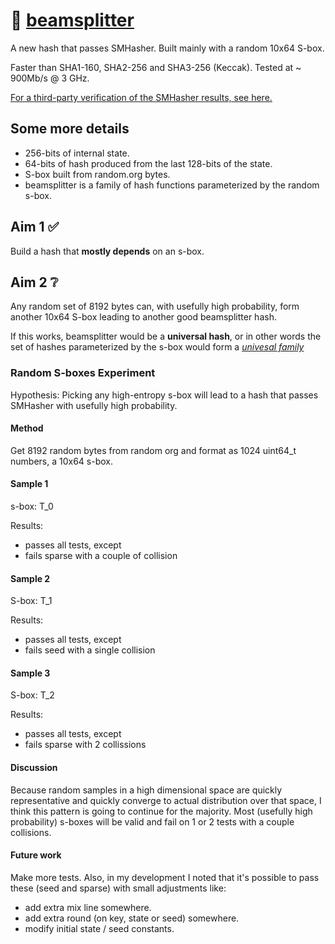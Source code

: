 # :gem: [beamsplitter](https://github.com/cris691/beamsplitter)

A new hash that passes SMHasher. Built mainly with a random 10x64 S-box.

Faster than SHA1-160, SHA2-256 and SHA3-256 (Keccak). Tested at ~ 900Mb/s @ 3 GHz.

[For a third-party verification of the SMHasher results, see here.](https://github.com/rurban/smhasher/blob/master/doc/beamsplitter)

## Some more details

- 256-bits of internal state. 
- 64-bits of hash produced from the last 128-bits of the state.
- S-box built from random.org bytes.
- beamsplitter is a family of hash functions parameterized by the random s-box.

## Aim 1 :white_check_mark:

Build a hash that **mostly depends** on an s-box. 

## Aim 2 :grey_question:

Any random set of 8192 bytes can, with usefully high probability, form another 10x64 S-box leading to another good beamsplitter hash.

If this works, beamsplitter would be a **universal hash**, or in other words the set of hashes parameterized by the s-box would form a [*univesal family*](https://en.wikipedia.org/wiki/Universal_hashing)

### Random S-boxes Experiment

Hypothesis: Picking any high-entropy s-box will lead to a hash that passes SMHasher with usefully high probability. 

#### Method

Get 8192 random bytes from random org and format as 1024 uint64_t numbers, a 10x64 s-box.

#### Sample 1

s-box: T_0

Results:

- passes all tests, except
- fails sparse with a couple of collision

#### Sample 2

S-box: T_1

Results:

- passes all tests, except
- fails seed with a single collision

#### Sample 3

S-box: T_2

Results:

- passes all tests, except
- fails sparse with 2 collissions

#### Discussion

Because random samples in a high dimensional space are quickly representative and quickly converge to actual distribution over that space, I think this pattern is going to continue for the majority. Most (usefully high probability) s-boxes will be valid and fail on 1 or 2 tests with a couple collisions.

#### Future work

Make more tests. Also, in my development I noted that it's possible to pass these (seed and sparse) with small adjustments like:

- add extra mix line somewhere.
- add extra round (on key, state or seed) somewhere.
- modify initial state / seed constants.
